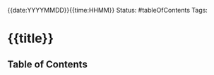 {{date:YYYYMMDD}}{{time:HHMM}}
Status: #tableOfContents
Tags:

# {{title}}

## Table of Contents







